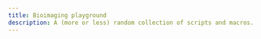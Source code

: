```yaml
---
title: Bioimaging playground
description: A (more or less) random collection of scripts and macros.
---
```


